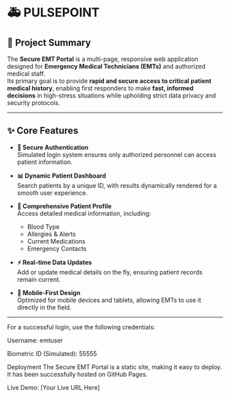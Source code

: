 

# 🚑 PULSEPOINT

## 📌 Project Summary
The **Secure EMT Portal** is a multi-page, responsive web application designed for **Emergency Medical Technicians (EMTs)** and authorized medical staff.  
Its primary goal is to provide **rapid and secure access to critical patient medical history**, enabling first responders to make **fast, informed decisions** in high-stress situations while upholding strict data privacy and security protocols.

---

## ✨ Core Features
- **🔐 Secure Authentication**  
  Simulated login system ensures only authorized personnel can access patient information.  

- **📊 Dynamic Patient Dashboard**  
  Search patients by a unique ID, with results dynamically rendered for a smooth user experience.  

- **🧾 Comprehensive Patient Profile**  
  Access detailed medical information, including:  
  - Blood Type  
  - Allergies & Alerts  
  - Current Medications  
  - Emergency Contacts  

- **⚡ Real-time Data Updates**  
  Add or update medical details on the fly, ensuring patient records remain current.  

- **📱 Mobile-First Design**  
  Optimized for mobile devices and tablets, allowing EMTs to use it directly in the field.  

---
For a successful login, use the following credentials:

Username: emtuser

Biometric ID (Simulated): 55555

Deployment
The Secure EMT Portal is a static site, making it easy to deploy. It has been successfully hosted on GitHub Pages.

Live Demo:  [Your Live URL Here]
